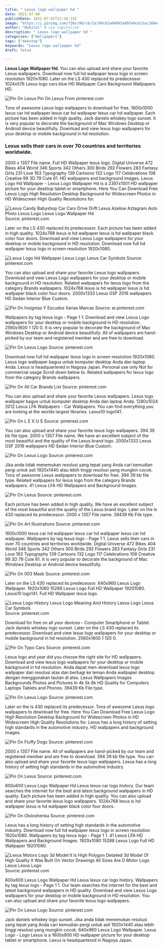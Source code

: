 ```yaml
---
title: " Lexus logo wallpaper hd "
date: 2021-07-08
publishDate: 2021-07-02T22:20:14Z
image: "https://i.pinimg.com/736x/90/c6/2a/90c62a04093a897e0cdc5ac249e4334f.jpg"
author: "Nubitol" # use capitalize
description: " Lexus logo wallpaper hd "
categories: ["Wallpapers"]
tags: ["dekstop"]
keywords: "Lexus logo wallpaper hd"
draft: false

---
```



**Lexus Logo Wallpaper Hd**. You can also upload and share your favorite Lexus wallpapers. Download now full hd wallpaper lexus logo in screen resolution 1920x1080. Later on the LS 430 replaced its predecessor. 1024x576 Lexus logo cars blue HD Wallpaper Cars Background Wallpapers HD.

![Pin On Lexus](https://i.pinimg.com/originals/16/a5/49/16a54920edcddfd585e4b8aa61bf2a8d.jpg "Pin On Lexus")
Pin On Lexus From pinterest.com


Tons of awesome Lexus logo wallpapers to download for free. 1600x1000 lexus car hd wallpaper lexus car hd wallpaper lexus car hd wallpaper. Each picture has been added in high quality. Jack daniels whiskey logo sunset. It is very popular to decorate the background of Mac Windows Desktop or Android device beautifully. Download and view lexus logo wallpapers for your desktop or mobile background in hd resolution.

### Lexus sells their cars in over 70 countries and territories worldwide.

2000 x 1357 File name. Full HD Wallpaper lexus logo. Digital Universe 472 Bikes 404 World 346 Sports 342 Others 300 Birds 292 Flowers 283 Fantasy Girls 231 Love 163 Typography 139 Cartoons 132 Logo 117 Celebrations 108 Creative 99 3D 79 Cute 61. HD wallpapers and background images. Lexus Logo Hd Wallpaper - Lexus Logo Wallpaper Hd is a 2397x1501 HD wallpaper picture for your desktop tablet or smartphone. Here You Can Download Free Lexus Logo High Resolution Desktop Background for Widescreen Photos in HD Widescreen High Quality Resolutions for.


![Lexus Candy Babyshop Car Cars Drive Drift Lexus Azelow Aztagram Auto Photo Lexus Logo Lexus Logo Wallpaper Hd](https://i.pinimg.com/originals/0a/97/e1/0a97e165169b3d873cf92b8a5cbad44d.jpg "Lexus Candy Babyshop Car Cars Drive Drift Lexus Azelow Aztagram Auto Photo Lexus Logo Lexus Logo Wallpaper Hd")
Source: pinterest.com

Later on the LS 430 replaced its predecessor. Each picture has been added in high quality. 1024x768 lexus is hd wallpaper lexus is hd wallpaper black color four doors. Download and view Lexus Logo wallpapers for your desktop or mobile background in HD resolution. Download now full hd wallpaper lexus logo in screen resolution 1920x1080.

![Lexus Logo Hd Wallpaper Lexus Logo Lexus Car Symbols](https://i.pinimg.com/736x/aa/db/a6/aadba6f7365e7c54f526c73b529146f2--hd-wallpaper-wallpapers.jpg "Lexus Logo Hd Wallpaper Lexus Logo Lexus Car Symbols")
Source: pinterest.com

You can also upload and share your favorite Lexus logo wallpapers. Download and view Lexus Logo wallpapers for your desktop or mobile background in HD resolution. Related wallpapers for lexus logo from the category Brands wallpapers. 1024x768 lexus is hd wallpaper lexus is hd wallpaper black color four doors. 2000x1333 Lexus GSF 2016 wallpapers HD Sedan Interior Blue Custom.

![Pin On Insignias Y Escudos Varias Marcas](https://i.pinimg.com/originals/96/45/27/964527f0ec1cdb290a9f326cbd35fdd8.jpg "Pin On Insignias Y Escudos Varias Marcas")
Source: ar.pinterest.com

Wallpapers by tag lexus logo - Page 1 1. Download and view Lexus Logo wallpapers for your desktop or mobile background in HD resolution. 2560x1600 1 120 0. It is very popular to decorate the background of Mac Windows Desktop or Android device beautifully. All of wallpapers are hand-picked by our team and registered member and are free to download.

![Pin On Lexus Logo](https://i.pinimg.com/600x315/36/3f/e2/363fe2204aa44eee1a3d9d13bbe94692.jpg "Pin On Lexus Logo")
Source: pinterest.com

Download now full hd wallpaper lexus logo in screen resolution 1920x1080. Lexus logo wallpaper bagus untuk komputer desktop Anda dan laptop Anda. Lexus is headquartered in Nagoya Japan. Personal use only Not for commercial usage Scroll down below to. Related wallpapers for lexus logo from the category Brands wallpapers.

![Pin On All Car Brands List](https://i.pinimg.com/originals/dd/3a/ee/dd3aeefe60663f646eb55239fd14b8aa.jpg "Pin On All Car Brands List")
Source: pinterest.com

You can also upload and share your favorite Lexus wallpapers. Lexus logo wallpaper bagus untuk komputer desktop Anda dan laptop Anda. 1280x1024 2012 Lexus LFA Wallpapers - Car Wallpapers. You can find everything you are looking at the worlds largest libraries. Lexus10 logo141.

![Pin On L E X U S](https://i.pinimg.com/originals/1a/55/be/1a55be4e23c1abc58e49345df513c10c.jpg "Pin On L E X U S")
Source: pinterest.com

You can also upload and share your favorite lexus logo wallpapers. 394 39 kb file type. 2000 x 1357 File name. We have an excellent subject of the most beautiful and the quality of the Lexus brand logo. 2000x1333 Lexus GSF 2016 wallpapers HD Sedan Interior Blue Custom.

![Pin On Lexus Logo](https://i.pinimg.com/originals/f1/5f/a0/f15fa0a70c9c2f53210718023292ad6c.jpg "Pin On Lexus Logo")
Source: pinterest.com

Jika anda tidak menemukan resolusi yang tepat yang Anda cari kemudian pergi untuk asli 1920x1440 atau lebih tinggi resolusi yang mungkin cocok. Tons of awesome Lexus wallpapers to download for free. 394 39 kb file type. Related wallpapers for lexus logo from the category Brands wallpapers. 41 Lexus LFA HD Wallpapers and Background Images.

![Pin On Lexus](https://i.pinimg.com/originals/16/a5/49/16a54920edcddfd585e4b8aa61bf2a8d.jpg "Pin On Lexus")
Source: pinterest.com

Each picture has been added in high quality. We have an excellent subject of the most beautiful and the quality of the Lexus brand logo. Later on the ls 430 replaced its predecessor. 2000 x 1357 File name. 39439 Kb File type.

![Pin On Art Illustrations](https://i.pinimg.com/originals/34/c2/dd/34c2dd07c42727e90b1569e14df176ce.jpg "Pin On Art Illustrations")
Source: pinterest.com

1600x1000 lexus car hd wallpaper lexus car hd wallpaper lexus car hd wallpaper. Wallpapers by tag lexus logo - Page 1 1. Lexus sells their cars in over 70 countries and territories worldwide. Digital Universe 472 Bikes 404 World 346 Sports 342 Others 300 Birds 292 Flowers 283 Fantasy Girls 231 Love 163 Typography 139 Cartoons 132 Logo 117 Celebrations 108 Creative 99 3D 79 Cute 61. It is very popular to decorate the background of Mac Windows Desktop or Android device beautifully.

![Pin On 003 Mask](https://i.pinimg.com/736x/cf/1c/7f/cf1c7fcf9937740925042297b0813110.jpg "Pin On 003 Mask")
Source: pinterest.com

Later on the LS 430 replaced its predecessor. 640x960 Lexus Logo Wallpaper. 1920x1080 15288 Lexus Logo Full HD Wallpaper 19201080. Lexus10 logo141. Full HD Wallpaper lexus logo.

![Lexus Logo History Lexus Logo Meaning And History Lexus Logo Lexus Car Symbols](https://i.pinimg.com/originals/a3/aa/c4/a3aac448d706be338e515410cb212144.jpg "Lexus Logo History Lexus Logo Meaning And History Lexus Logo Lexus Car Symbols")
Source: pinterest.com

Download for free on all your devices - Computer Smartphone or Tablet. Jack daniels whiskey logo sunset. Later on the LS 430 replaced its predecessor. Download and view lexus logo wallpapers for your desktop or mobile background in hd resolution. 2560x1600 1 120 0.

![Pin On Typo Cars](https://i.pinimg.com/originals/e4/06/77/e4067756afd06733481a4b433cc7dd80.jpg "Pin On Typo Cars")
Source: pinterest.com

Lexus logo and year did you choose the right site for HD wallpapers. Download and view lexus logo wallpapers for your desktop or mobile background in hd resolution. Anda dapat men-download lexus logo wallpaper dari resolusi atas dan berbagi ke teman Anda wallpaper desktop dengan menggunakan tautan di atas. Lexus Wallpapers Images Backgrounds Photos and Pictures In 4k 5k 8k HD Quality for Computers Laptops Tablets and Phones. 39439 Kb File type.

![Pin On Lexus Logo](https://i.pinimg.com/originals/36/3f/e2/363fe2204aa44eee1a3d9d13bbe94692.png "Pin On Lexus Logo")
Source: pinterest.com

Later on the ls 430 replaced its predecessor. Tons of awesome Lexus logo wallpapers to download for free. Here You Can Download Free Lexus Logo High Resolution Desktop Background for Widescreen Photos in HD Widescreen High Quality Resolutions for. Lexus has a long history of setting high standards in the automotive industry. HD wallpapers and background images.

![Pin On Fluffy Dogs](https://i.pinimg.com/736x/5a/09/a7/5a09a7245539203ce32907c8495e5521.jpg "Pin On Fluffy Dogs")
Source: pinterest.com

2000 x 1357 File name. All of wallpapers are hand-picked by our team and registered member and are free to download. 394 39 kb file type. You can also upload and share your favorite lexus logo wallpapers. Lexus has a long history of setting high standards in the automotive industry.

![Pin On Lexus](https://i.pinimg.com/originals/b2/fd/61/b2fd615300a58b51d019203625e99c26.jpg "Pin On Lexus")
Source: pinterest.com

800x600 Lexus Logo Wallpaper Hd Lexus lexus car logo history. Our team searches the internet for the best and latest background wallpapers in HD quality. Each picture has been added in high quality. You can also upload and share your favorite lexus logo wallpapers. 1024x768 lexus is hd wallpaper lexus is hd wallpaper black color four doors.

![Pin On Ololoshenka](https://i.pinimg.com/originals/21/a1/10/21a1103633f0c47161716d4a8cd921e4.jpg "Pin On Ololoshenka")
Source: pinterest.com

Lexus has a long history of setting high standards in the automotive industry. Download now full hd wallpaper lexus logo in screen resolution 1920x1080. Wallpapers by tag lexus logo - Page 1 1. 41 Lexus LFA HD Wallpapers and Background Images. 1920x1080 15288 Lexus Logo Full HD Wallpaper 19201080.

![Lexus Motors Logo 3d Model It Is High Polygon Detailed 3d Model Of High Quality It Was Built On Vector Drawings All Sizes Are D Motor Logo Lexus Lexus Logo](https://i.pinimg.com/originals/b9/c4/1c/b9c41c319d800663bde7be2137fa25b5.jpg "Lexus Motors Logo 3d Model It Is High Polygon Detailed 3d Model Of High Quality It Was Built On Vector Drawings All Sizes Are D Motor Logo Lexus Lexus Logo")
Source: pinterest.com

800x600 Lexus Logo Wallpaper Hd Lexus lexus car logo history. Wallpapers by tag lexus logo - Page 1 1. Our team searches the internet for the best and latest background wallpapers in HD quality. Download and view Lexus Logo wallpapers for your desktop or mobile background in HD resolution. You can also upload and share your favorite lexus logo wallpapers.

![Pin On Lexus Logo](https://i.pinimg.com/736x/90/c6/2a/90c62a04093a897e0cdc5ac249e4334f.jpg "Pin On Lexus Logo")
Source: pinterest.com

Jack daniels whiskey logo sunset. Jika anda tidak menemukan resolusi yang tepat yang Anda cari kemudian pergi untuk asli 1920x1440 atau lebih tinggi resolusi yang mungkin cocok. 640x960 Lexus Logo Wallpaper. Lexus Logo - Logo Lexus is a 1600x900 HD wallpaper picture for your desktop tablet or smartphone. Lexus is headquartered in Nagoya Japan.

